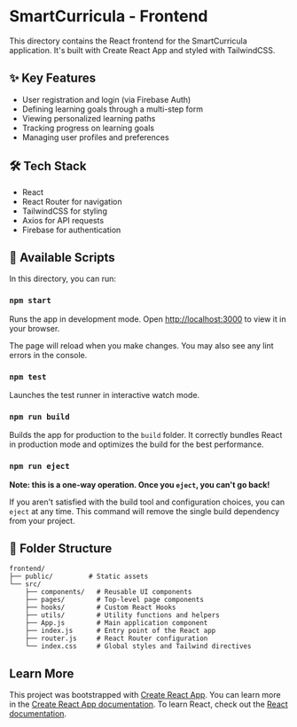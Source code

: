 # SmartCurricula - Frontend

This directory contains the React frontend for the SmartCurricula application. It's built with Create React App and styled with TailwindCSS.

## ✨ Key Features

- User registration and login (via Firebase Auth)
- Defining learning goals through a multi-step form
- Viewing personalized learning paths
- Tracking progress on learning goals
- Managing user profiles and preferences

## 🛠️ Tech Stack

- React
- React Router for navigation
- TailwindCSS for styling
- Axios for API requests
- Firebase for authentication

## 🚀 Available Scripts

In this directory, you can run:

### `npm start`

Runs the app in development mode.
Open [http://localhost:3000](http://localhost:3000) to view it in your browser.

The page will reload when you make changes.
You may also see any lint errors in the console.

### `npm test`

Launches the test runner in interactive watch mode.

### `npm run build`

Builds the app for production to the `build` folder.
It correctly bundles React in production mode and optimizes the build for the best performance.

### `npm run eject`

**Note: this is a one-way operation. Once you `eject`, you can't go back!**

If you aren't satisfied with the build tool and configuration choices, you can `eject` at any time. This command will remove the single build dependency from your project.

## 📁 Folder Structure

```
frontend/
├── public/         # Static assets
└── src/
    ├── components/   # Reusable UI components
    ├── pages/        # Top-level page components
    ├── hooks/        # Custom React Hooks
    ├── utils/        # Utility functions and helpers
    ├── App.js        # Main application component
    ├── index.js      # Entry point of the React app
    ├── router.js     # React Router configuration
    └── index.css     # Global styles and Tailwind directives
```

## Learn More

This project was bootstrapped with [Create React App](https://github.com/facebook/create-react-app).
You can learn more in the [Create React App documentation](https://facebook.github.io/create-react-app/docs/getting-started).
To learn React, check out the [React documentation](https://reactjs.org/).

